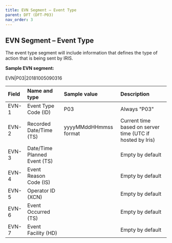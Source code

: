 ```yaml
---
title: EVN Segment – Event Type 
parent: DFT (DFT-P03)
nav_order: 3
---
```

## EVN Segment – Event Type


The event type segment will include information that defines the type of action that is being sent by IRIS. 


**Sample EVN segment:**

EVN|P03|20181005090316

| Field   | Name and type | Sample value  | Description  |
|:---------------|:---------------|:---------------|:---------------
| EVN-1 | Event Type Code (ID) | P03 | Always "P03"
| EVN-2 | Recorded Date/Time (TS) | yyyyMMddHHmmss format | Current time based on server time (UTC if hosted by Iris)
| EVN-3 | Date/Time Planned Event (TS) |  | Empty by default
| EVN-4 | Event Reason Code (IS) |  | Empty by default
| EVN-5 | Operator ID (XCN) |  | Empty by default
| EVN-6 | Event Occurred (TS) |  | Empty by default
| EVN-7 | Event Facility (HD) |  | Empty by default

